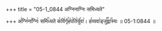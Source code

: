 +++
title = "05-1_0844 अग्निनाग्निः समिध्यते"

+++
अ꣣ग्नि꣢ना꣣ग्निः꣡ समि꣢꣯ध्यते क꣣वि꣢र्गृ꣣ह꣡प꣢ति꣣र्यु꣡वा꣢। ह꣣व्यवा꣢ड्जु꣣꣬ह्वा꣢꣯स्यः ॥ 05-1:0844 ॥